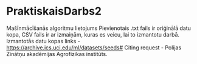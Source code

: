 # PraktiskaisDarbs2
Mašīnmācīšanās algoritmu lietojums
Pievienotais .txt fails ir oriģinālā datu kopa, CSV fails ir ar izmaiņām, kuras es veicu, lai to izmantotu darbā.
Izmantotās datu kopas links - https://archive.ics.uci.edu/ml/datasets/seeds#
Citing request - Polijas Zinātņu akadēmijas Agrofizikas institūts. 
